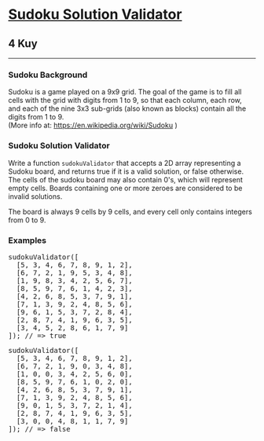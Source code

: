 <h1><a href="https://www.codewars.com/kata/529bf0e9bdf7657179000008">Sudoku Solution Validator</a></h1>
<h2>4 Kuy</h2>
<hr>
<h3>Sudoku Background</h3>
<p>Sudoku is a game played on a 9x9 grid. The goal of the game is to fill all cells with the grid with digits from 1 to 9, 
so that each column, each row, and each of the nine 3x3 sub-grids (also known as blocks) contain all the digits from 1 to 9.<br>
(More info at: <a href="https://en.wikipedia.org/wiki/Sudoku">https://en.wikipedia.org/wiki/Sudoku</a> )</p>
<h3>Sudoku Solution Validator</h3>
<p>Write a function <code>sudokuValidator</code> that accepts a 2D array representing a Sudoku board, 
and returns true if it is a valid solution, or false otherwise. 
The cells of the sudoku board may also contain 0's, which will represent empty cells. 
Boards containing one or more zeroes are considered to be invalid solutions.</p>
<p>The board is always 9 cells by 9 cells, and every cell only contains integers from 0 to 9.</p>
<h3>Examples</h3>
<pre>
sudokuValidator([
  [5, 3, 4, 6, 7, 8, 9, 1, 2],
  [6, 7, 2, 1, 9, 5, 3, 4, 8],
  [1, 9, 8, 3, 4, 2, 5, 6, 7],
  [8, 5, 9, 7, 6, 1, 4, 2, 3],
  [4, 2, 6, 8, 5, 3, 7, 9, 1],
  [7, 1, 3, 9, 2, 4, 8, 5, 6],
  [9, 6, 1, 5, 3, 7, 2, 8, 4],
  [2, 8, 7, 4, 1, 9, 6, 3, 5],
  [3, 4, 5, 2, 8, 6, 1, 7, 9]
]); // => true
</pre>
<pre>
sudokuValidator([
  [5, 3, 4, 6, 7, 8, 9, 1, 2], 
  [6, 7, 2, 1, 9, 0, 3, 4, 8],
  [1, 0, 0, 3, 4, 2, 5, 6, 0],
  [8, 5, 9, 7, 6, 1, 0, 2, 0],
  [4, 2, 6, 8, 5, 3, 7, 9, 1],
  [7, 1, 3, 9, 2, 4, 8, 5, 6],
  [9, 0, 1, 5, 3, 7, 2, 1, 4],
  [2, 8, 7, 4, 1, 9, 6, 3, 5],
  [3, 0, 0, 4, 8, 1, 1, 7, 9]
]); // => false
</pre>